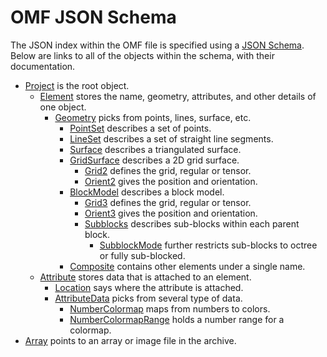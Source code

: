 # OMF JSON Schema

The JSON index within the OMF file is specified using a [JSON Schema](http://json-schema.org/).
Below are links to all of the objects within the schema, with their documentation.

- [Project](schema/Project.md) is the root object.
    - [Element](schema/Element.md) stores the name, geometry, attributes, and other details of one object.
        - [Geometry](schema/Geometry.md) picks from points, lines, surface, etc.
            - [PointSet](schema/PointSet.md) describes a set of points.
            - [LineSet](schema/LineSet.md) describes a set of straight line segments.
            - [Surface](schema/Surface.md) describes a triangulated surface.
            - [GridSurface](schema/GridSurface.md) describes a 2D grid surface.
                - [Grid2](schema/Grid2.md) defines the grid, regular or tensor.
                - [Orient2](schema/Orient2.md) gives the position and orientation.
            - [BlockModel](schema/BlockModel.md) describes a block model.
                - [Grid3](schema/Grid3.md) defines the grid, regular or tensor.
                - [Orient3](schema/Orient3.md) gives the position and orientation.
                - [Subblocks](schema/Subblocks.md) describes sub-blocks within each parent block.
                    - [SubblockMode](schema/SubblockMode.md) further restricts sub-blocks to octree or fully sub-blocked.
            - [Composite](schema/Composite.md) contains other elements under a single name.
    - [Attribute](schema/Attribute.md) stores data that is attached to an element.
        - [Location](schema/Location.md) says where the attribute is attached.
        - [AttributeData](schema/AttributeData.md) picks from several type of data.
            - [NumberColormap](schema/NumberColormap.md) maps from numbers to colors.
            - [NumberColormapRange](schema/NumberColormapRange.md) holds a number range for a colormap.
- [Array](schema/Array.md) points to an array or image file in the archive.
